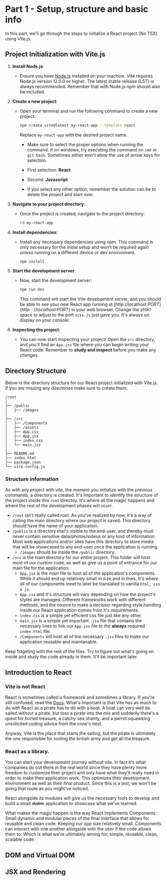 # Part 1 - Setup, structure and basic info


In this part, we'll go through the steps to initialize a React project (No TSX) using Vite.js.

## Project Initialization with Vite.js

1. **Install Node.js**:
   - Ensure you have [Node.js](https://nodejs.org/en/) installed on your machine. Vite requires Node.js version 12.0.0 or higher. The latest stable release (LST) is always recommended. Remember that with Node.js npm should also be included.

2. **Create a new project**:
   - Open your terminal and run the following command to create a new project:
     ```bash
     npm create vite@latest my-react-app --template react
     ```
     Replace `my-react-app` with the desired project name. 

     - Make sure to select the proper options when running the command. If on windows, try executing the command on `cmd` or `git bash`. Sometimes either won't allow the use of arrow keys for selection.

     - First selection: **React**
     - Second: **Javascript**
     - If you select any other option, remember the solution can be to delete the project and start over.

3. **Navigate to your project directory**:
   - Once the project is created, navigate to the project directory:
     ```bash
     cd my-react-app
     ```

4. **Install dependencies**:
   - Install any necessary dependencies using npm. This command is only necessary for the initial setup and won't be required again unless running on a different device or dev environment. 
     ```bash
     npm install
     ```

5. **Start the development server**:
   - Now, start the development server:
     ```bash
     npm run dev
     ```
     This command will start the Vite development server, and you should be able to see your new React app running at [http://localhost:$PORT](http://localhost:$PORT) in your web browser. Change the `$PORT` space to adjust to the port `vite.js` just gave you. It's always on display on your console.

6. **Inspecting the project**:
   - You can now start inspecting your project! Open the `src` directory, and you'll find an `App.jsx` file where you can begin writing your React code. Remember to **study and inspect** before you make any changes.

## Directory Structure

Below is the directory structure for our React project initialized with Vite.js. If you are missing any directories make sure to create them.

```plaintext
/root
│
├── /public
│   ├── /images
│
├── /src
│   ├── /Components
│   ├── /assets
│   ├── App.css
│   ├── App.jsx
│   ├── index.css
│   └── main.jsx
│
├── README.md
├── index.html
├── package.json
└── vite.config.js
```
### Structure information

As with any project with vite, the moment you initialize with the previous commands, a directory is created. It's Important to identify the structure of the project inside this `root` directoy. It's where all the magic happens and where the rest of the development phases will ocurr. 


- `/root` isn't really called root. As you've realized by now, it's a way of calling the main directory where our project is saved. This directory should have the name of your application.
- `/public` is a directory that's visible to the end-user, and thereby must never contain sensitive data/photos/videos or any kind of information. Most web applications and/or sites have this directory to store media that will be showcased to any end-user once the application is running.
    - `/images` should be inside the `/public` directory.
- `/src` is the main directory for our entire project. This folder will host most of our custom code, as well as give us a point of entrance for our main file for the application.
    - `App.jsx` is the main file to host all of the application's components. While it should end up relatively small in size and in lines, It's where all of our components meet to later be translated to vanilla `html, css & js`.
    - `App.css` and it's structure will vary depending on how the project's styles are managed. Different frameworks work with different methods, and the source to make a decision regarding style handling inside our React application comes from it's requirements.
    - `index.css` is a simple yet efficient css file just like any other.
    - `main.jsx` is a simple yet important `.jsx` file that contains the necessary lines to link our `App.jsx` file to the **always** required `index.html` file.
    - `/Components` will host all of the necessary `.jsx` files to make our application reusable and maintanable.

Keep fidgeting with the rest of the files. Try to figure out what's going on inside and study the code already in them. It'll be important later.


## Introduction to React

### Vite is not React

React is sometimes called a framework and sometimes a library. If you're still confused, read the [Docs](https://react.dev/). What's important is that Vite has as much to do with React as a pirate has to do with a boat. A boat can very well be sailed without a pirate, but toss a pirate into the mix and suddenly there's a quest for buried treasure, a catchy sea shanty, and a parrot squawking unsolicited coding advice from the crow's nest.

Anyway, Vite is the place that starts the sailing, but the pirate is ultimately the one responsible for looting the british army and get all the treasure.

### React as a library.

You can start your development journey without vite. In fact it's what companies do out there in the real world since they have plenty more freedom to customize their project and only have what they'll really need in order to make their application work.
This optimizes their development environment as well as their final product. Since this is a *test*, we won't be going that route as you might've noticed.

React alongside its modules will give us the necessary tools to develop and build a small ~~stable~~ application to showcase what we've learned.

What makes the magic happen is the way React implements Components. Small dynamic and modular pieces of the final interface that allows for reusable and clean code. Keeping our app size relatively small. Components can interact with one another alongside with the user if the code allows them to. Which is what we're ultimately aiming for; simple, reusable, clean, scalable code.

## DOM and Virtual DOM


## JSX and Rendering

